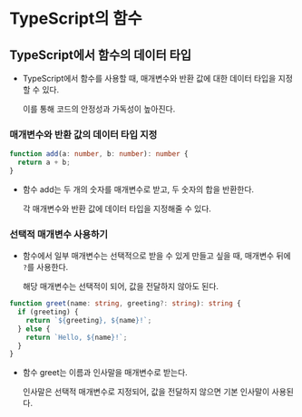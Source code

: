 # TypeScript의 함수

## TypeScript에서 함수의 데이터 타입

- TypeScript에서 함수를 사용할 때, 매개변수와 반환 값에 대한 데이터 타입을 지정할 수 있다.

  이를 통해 코드의 안정성과 가독성이 높아진다.

### 매개변수와 반환 값의 데이터 타입 지정

```ts
function add(a: number, b: number): number {
  return a + b;
}
```

- 함수 add는 두 개의 숫자를 매개변수로 받고, 두 숫자의 합을 반환한다.

  각 매개변수와 반환 값에 데이터 타입을 지정해줄 수 있다.

### 선택적 매개변수 사용하기

- 함수에서 일부 매개변수는 선택적으로 받을 수 있게 만들고 싶을 때, 매개변수 뒤에 `?`를 사용한다.

  해당 매개변수는 선택적이 되어, 값을 전달하지 않아도 된다.

```ts
function greet(name: string, greeting?: string): string {
  if (greeting) {
    return `${greeting}, ${name}!`;
  } else {
    return `Hello, ${name}!`;
  }
}
```

- 함수 greet는 이름과 인사말을 매개변수로 받는다.

  인사말은 선택적 매개변수로 지정되어, 값을 전달하지 않으면 기본 인사말이 사용된다.
